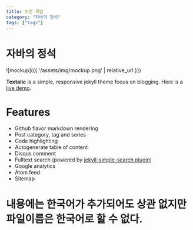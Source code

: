 ```yaml
---
title: 이건 목업
category: "자바의 정석"
tags: ["tags"]
---
```


# 자바의 정석

![mockup]({{ '/assets/img/mockup.png' | relative_url }})

**Textalic** is a simple, responsive jekyll theme focus on blogging. Here is a [live demo](https://unifreak.github.io).

# Features

- Github flavor markdown rendering
- Post category, tag and series
- Code highlighting
- Autogenerate table of content
- Disqus comment
- Fulltext search (powered by [jekyll-simple-search plugin](https://github.com/christian-fei/Simple-Jekyll-Search))
- Google analytics
- Atom feed
- Sitemap

# 내용에는 한국어가 추가되어도 상관 없지만 파일이름은 한국어로 할 수 없다.
